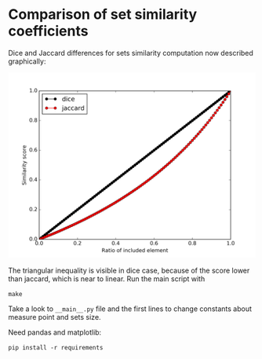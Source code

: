 # Comparison of set similarity coefficients

Dice and Jaccard differences for sets similarity computation now described graphically:

![dice and jaccard comparison](https://github.com/Aluriak/coefficient-comparison/blob/master/results_100measure_10000setsize.png)

The triangular inequality is visible in dice case, because of the score lower than jaccard, which is near to linear.
Run the main script with

    make

Take a look to `__main__.py` file and the first lines to change constants about measure point and sets size.

Need pandas and matplotlib:

    pip install -r requirements

